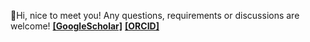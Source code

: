 👋Hi, nice to meet you! Any questions, requirements or discussions are welcome! [**\[GoogleScholar\]**](https://scholar.google.com.hk/citations?user=LXWdplYAAAAJ&hl=zh-CN) [**\[ORCID\]**](https://orcid.org/0000-0002-8423-1214)

